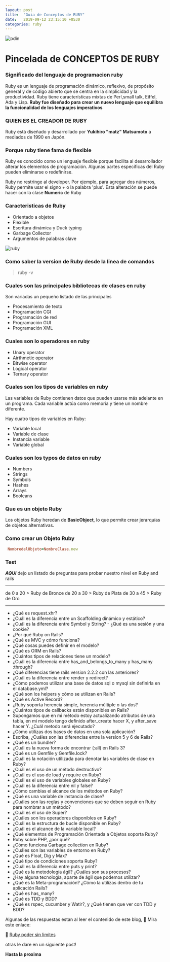 ```yaml
---
layout: post
title:  "Guia de Conceptos de RUBY"
date:   2019-09-12 23:15:10 +0530
categories: ruby 
---
```

![odin](https://media.giphy.com/media/QJZvfHyy0nd3a/giphy.gif)

# Pincelada de CONCEPTOS DE RUBY

### Significado del lenguaje de programacion ruby


Ruby es un lenguaje de programación dinámico, reflexivo, de propósito general y de código abierto que se centra en la simplicidad y la productividad. Ruby tiene características mixtas de Perl,small talk, Eiffel, Ada y Lisp. **Ruby fue diseñado para crear un nuevo lenguaje que equilibra la funcionalidad de los lenguajes imperativos**

### QUIEN ES EL CREADOR DE RUBY

Ruby está diseñado y desarrollado por **Yukihiro "matz" Matsumoto** a mediados de 1990 en Japón.

### Porque ruby tiene fama de flexible

Ruby es conocido como un lenguaje flexible porque facilita al desarrollador alterar los elementos de programación. Algunas partes específicas del Ruby pueden eliminarse o redefinirse. 

Ruby no restringe al developer. Por ejemplo, para agregar dos números, Ruby permite usar el signo + o la palabra 'plus'. Esta alteración se puede hacer con la clase  **Numeric** de Ruby

### Caracteristicas de Ruby

- Orientado a objetos
- Flexible
- Escritura dinámica y Duck typing
- Garbage Collector
- Argumentos de palabras clave

![ruby](https://media.giphy.com/media/5tf0OxYC9Cv6IQar40/giphy.gif)

### Como saber la version de Ruby desde la linea de comandos

> ruby -v

### Cuales son las principales bibliotecas de clases en ruby

Son variadas un pequeño listado de las principales

- Procesamiento de texto
- Programación CGI
- Programación de red
- Programación GUI
- Programación XML

### Cuales son lo operadores en ruby

- Unary operator
- Airthmetic operator
- Bitwise operator
- Logical operator
- Ternary operator

### Cuales son los tipos de variables en ruby

Las variables de Ruby contienen datos que pueden usarse más adelante en un programa. Cada variable actúa como memoria y tiene un nombre diferente.

Hay cuatro tipos de variables en Ruby:

- Variable local
- Variable de clase
- Instancia variable
- Variable global


### Cuales son los typos de datos en ruby


- Numbers
- Strings
- Symbols
- Hashes
- Arrays
- Booleans

### Que es un objeto Ruby

 Los objetos Ruby heredan de **BasicObject**, lo que permite crear jerarquías de objetos alternativas.

### Como crear un Objeto Ruby
```ruby
 NombredelObjeto=NombreClase.new  
```

### Test

***AQUI*** dejo un listado de preguntas para probar nuestro nivel en Ruby and rails

---

de 0 a 20 > Ruby de Bronce
de 20 a 30 > Ruby de Plata
de 30 a 45 > Ruby de Oro

---

- ¿Qué es request.xhr?
- ¿Cuál es la diferencia entre un Scaffolding dinámico y estático?
- ¿Cuál es la diferencia entre Symbol y String? - ¿Qué es una sesión y una cookie?
- ¿Por qué Ruby on Rails?
- ¿Qué es MVC y cómo funciona?
- ¿Qué cosas puedes definir en el modelo?
- ¿Qué es ORM en Rails?
- ¿Cuántos tipos de relaciones tiene un modelo?
- ¿Cuál es la diferencia entre has_and_belongs_to_many y has_many :through?
- ¿Qué diferencias tiene rails version 2.2.2 con las anteriores?
- ¿Cuál es la diferencia entre render y redirect?
- ¿Cómo podemos utilizar una base de datos sql o mysql sin definirla en el database.yml?
- ¿Qué son los helpers y cómo se utilizan en Rails?
- ¿Qué es Active Record?
- ¿Ruby soporta herencia simple, herencia múltiple o las dos?
- ¿Cuántos tipos de callbacks están disponibles en Rails?
- Supongamos que en mi método estoy actualizando atributos de una tabla, en mi modelo tengo definido after_create hacer X, y after_save hacer Y. ¿Cuál metodo será ejecutado?
- ¿Cómo utilizas dos bases de datos en una sola aplicación?
- Escriba, ¿Cuáles son las diferencias entre la version 5 y 6 de Rails?
- ¿Qué es un bundler?
- ¿Cuál es la nueva forma de encontrar (:all) en Rails 3?
- ¿Qué es un Gemfile y Gemfile.lock?
- ¿Cuál es la notación utilizada para denotar las variables de clase en Ruby?
- ¿Cuál es el uso de un método destructivo?
- ¿Cuál es el uso de load y require en Ruby?
- ¿Cuál es el uso de variables globales en Ruby?
- ¿Cuál es la diferencia entre nil y false?
- ¿Cómo cambias el alcance de los métodos en Ruby?
- ¿Qué es una variable de instancia de clase?
- ¿Cuáles son las reglas y convenciones que se deben seguir en Ruby para nombrar a un método?
- ¿Cuál es el uso de Super?
- ¿Cuáles son los operadores disponibles en Ruby?
- ¿Cuál es la estructura de bucle disponible en Ruby?
- ¿Cuál es el alcance de la variable local?
- ¿Qué elementos de Programación Orientada a Objetos soporta Ruby?
- Ruby sobre PHP, ¿por qué?
- ¿Cómo funciona Garbage collection en Ruby?
- ¿Cuáles son las variables de entorno en Ruby?
- ¿Qué es Float, Dig y Max?
- ¿Qué tipo de condiciones soporta Ruby?
- ¿Cuál es la diferencia entre puts y print?
- ¿Qué es la metodología ágil? ¿Cuáles son sus procesos?
- ¿Hay alguna tecnología, aparte de ágil que podemos utilizar?
- ¿Qué es la Meta-programación? ¿Cómo la utilizas dentro de tu aplicación Rails?
- ¿Qué es has_many?
- ¿Qué es TDD y BDD?
- ¿Qué es rspec, cucumber y Watir?, y ¿Qué tienen que ver con TDD y BDD?

Algunas de las respuestas estan al leer el contenido de este blog,
 👀 Mira este enlace:

 💎 [Ruby poder sin limites](https://soyandresbernal.github.io/ruby/2019/08/30/ruby-podersinlimites.html) 

otras le dare en un siguiente post! 

**Hasta la proxima**
